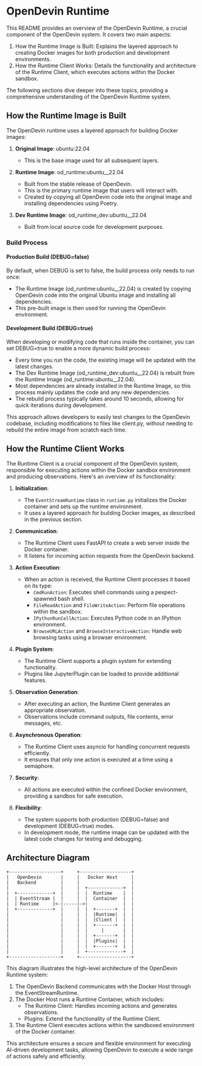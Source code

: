 # OpenDevin Runtime

This README provides an overview of the OpenDevin Runtime, a crucial component of the OpenDevin system. It covers two main aspects:

1. How the Runtime Image is Built: Explains the layered approach to creating Docker images for both production and development environments.
2. How the Runtime Client Works: Details the functionality and architecture of the Runtime Client, which executes actions within the Docker sandbox.

The following sections dive deeper into these topics, providing a comprehensive understanding of the OpenDevin Runtime system.

## How the Runtime Image is Built

The OpenDevin runtime uses a layered approach for building Docker images:

1. **Original Image**: ubuntu:22.04
   - This is the base image used for all subsequent layers.

2. **Runtime Image**: od_runtime:ubuntu__22.04
   - Built from the stable release of OpenDevin.
   - This is the primary runtime image that users will interact with.
   - Created by copying all OpenDevin code into the original image and installing dependencies using Poetry.

3. **Dev Runtime Image**: od_runtime_dev:ubuntu__22.04
   - Built from local source code for development purposes.

### Build Process

#### Production Build (DEBUG=false)
By default, when DEBUG is set to false, the build process only needs to run once:
- The Runtime Image (od_runtime:ubuntu__22.04) is created by copying OpenDevin code into the original Ubuntu image and installing all dependencies.
- This pre-built image is then used for running the OpenDevin environment.

#### Development Build (DEBUG=true)
When developing or modifying code that runs inside the container, you can set DEBUG=true to enable a more dynamic build process:
- Every time you run the code, the existing image will be updated with the latest changes.
- The Dev Runtime Image (od_runtime_dev:ubuntu__22.04) is rebuilt from the Runtime Image (od_runtime:ubuntu__22.04).
- Most dependencies are already installed in the Runtime Image, so this process mainly updates the code and any new dependencies.
- The rebuild process typically takes around 10 seconds, allowing for quick iterations during development.

This approach allows developers to easily test changes to the OpenDevin codebase, including modifications to files like client.py, without needing to rebuild the entire image from scratch each time.

## How the Runtime Client Works

The Runtime Client is a crucial component of the OpenDevin system, responsible for executing actions within the Docker sandbox environment and producing observations. Here's an overview of its functionality:

1. **Initialization**:
   - The `EventStreamRuntime` class in `runtime.py` initializes the Docker container and sets up the runtime environment.
   - It uses a layered approach for building Docker images, as described in the previous section.

2. **Communication**:
   - The Runtime Client uses FastAPI to create a web server inside the Docker container.
   - It listens for incoming action requests from the OpenDevin backend.

3. **Action Execution**:
   - When an action is received, the Runtime Client processes it based on its type:
     - `CmdRunAction`: Executes shell commands using a pexpect-spawned bash shell.
     - `FileReadAction` and `FileWriteAction`: Perform file operations within the sandbox.
     - `IPythonRunCellAction`: Executes Python code in an IPython environment.
     - `BrowseURLAction` and `BrowseInteractiveAction`: Handle web browsing tasks using a browser environment.

4. **Plugin System**:
   - The Runtime Client supports a plugin system for extending functionality.
   - Plugins like JupyterPlugin can be loaded to provide additional features.

5. **Observation Generation**:
   - After executing an action, the Runtime Client generates an appropriate observation.
   - Observations include command outputs, file contents, error messages, etc.

6. **Asynchronous Operation**:
   - The Runtime Client uses asyncio for handling concurrent requests efficiently.
   - It ensures that only one action is executed at a time using a semaphore.

7. **Security**:
   - All actions are executed within the confined Docker environment, providing a sandbox for safe execution.

8. **Flexibility**:
   - The system supports both production (DEBUG=false) and development (DEBUG=true) modes.
   - In development mode, the runtime image can be updated with the latest code changes for testing and debugging.



## Architecture Diagram

```
+-------------------+     +-------------------+
|   OpenDevin       |     |   Docker Host     |
|   Backend         |     |                   |
|                   |     |  +-------------+  |
|  +-------------+  |     |  |  Runtime    |  |
|  | EventStream |  |     |  |  Container  |  |
|  | Runtime     |<-|-----|->|             |  |
|  +-------------+  |     |  |  +-------+  |  |
|                   |     |  |  |Runtime|  |  |
|                   |     |  |  |Client |  |  |
|                   |     |  |  +-------+  |  |
|                   |     |  |     |       |  |
|                   |     |  |  +-------+  |  |
|                   |     |  |  |Plugins|  |  |
|                   |     |  |  +-------+  |  |
|                   |     |  +-------------+  |
+-------------------+     +-------------------+
```

This diagram illustrates the high-level architecture of the OpenDevin Runtime system:

1. The OpenDevin Backend communicates with the Docker Host through the EventStreamRuntime.
2. The Docker Host runs a Runtime Container, which includes:
   - The Runtime Client: Handles incoming actions and generates observations.
   - Plugins: Extend the functionality of the Runtime Client.
3. The Runtime Client executes actions within the sandboxed environment of the Docker container.

This architecture ensures a secure and flexible environment for executing AI-driven development tasks, allowing OpenDevin to execute a wide range of actions safely and efficiently.
